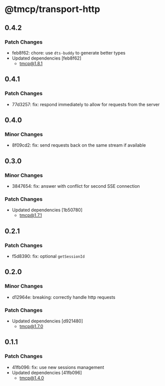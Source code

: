 # @tmcp/transport-http

## 0.4.2

### Patch Changes

- feb8f62: chore: use `dts-buddy` to generate better types
- Updated dependencies [feb8f62]
    - tmcp@1.8.1

## 0.4.1

### Patch Changes

- 77d3257: fix: respond immediately to allow for requests from the server

## 0.4.0

### Minor Changes

- 8f09cd2: fix: send requests back on the same stream if available

## 0.3.0

### Minor Changes

- 3847654: fix: answer with conflict for second SSE connection

### Patch Changes

- Updated dependencies [1b50780]
    - tmcp@1.7.1

## 0.2.1

### Patch Changes

- f5d8390: fix: optional `getSessionId`

## 0.2.0

### Minor Changes

- d12964e: breaking: correctly handle http requests

### Patch Changes

- Updated dependencies [d921480]
    - tmcp@1.7.0

## 0.1.1

### Patch Changes

- 41fb096: fix: use new sessions management
- Updated dependencies [41fb096]
    - tmcp@1.4.0
